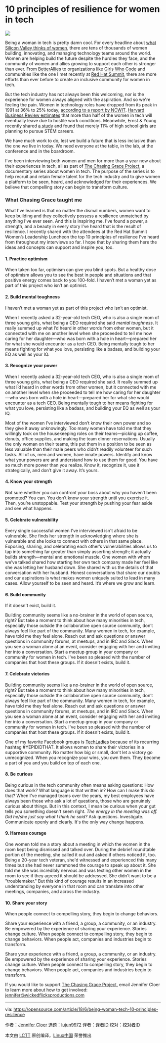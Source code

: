 10 principles of resilience for women in tech
======

![](https://opensource.com/sites/default/files/styles/image-full-size/public/lead-images/diversity-women-meeting-team.png?itok=BdDKxT1w)

Being a woman in tech is pretty damn cool. For every headline about [what Silicon Valley thinks of women][1], there are tens of thousands of women building, innovating, and managing technology teams around the world. Women are helping build the future despite the hurdles they face, and the community of women and allies growing to support each other is stronger than ever. From [BetterAllies][2] to organizations like [Girls Who Code][3] and communities like the one I met recently at [Red Hat Summit][4], there are more efforts than ever before to create an inclusive community for women in tech.

But the tech industry has not always been this welcoming, nor is the experience for women always aligned with the aspiration. And so we're feeling the pain. Women in technology roles have dropped from its peak in 1991 at 36% to 25% today, [according to a report by NCWIT][5]. [Harvard Business Review estimates][6] that more than half of the women in tech will eventually leave due to hostile work conditions. Meanwhile, Ernst & Young recently shared [a study][7] and found that merely 11% of high school girls are planning to pursue STEM careers.

We have much work to do, lest we build a future that is less inclusive than the one we live in today. We need everyone at the table, in the lab, at the conference and in the boardroom.

I've been interviewing both women and men for more than a year now about their experiences in tech, all as part of [The Chasing Grace Project][8], a documentary series about women in tech. The purpose of the series is to help recruit and retain female talent for the tech industry and to give women a platform to be seen, heard, and acknowledged for their experiences. We believe that compelling story can begin to transform culture.

### What Chasing Grace taught me

What I've learned is that no matter the dismal numbers, women want to keep building and they collectively possess a resilience unmatched by anything I've ever seen. And this is inspiring me. I've found a power, a strength, and a beauty in every story I've heard that is the result of resilience. I recently shared with the attendees at the Red Hat Summit Women’s Leadership Luncheon the top 10 principles of resilience I've heard from throughout my interviews so far. I hope that by sharing them here the ideas and concepts can support and inspire you, too.

#### 1\. Practice optimism

When taken too far, optimism can give you blind spots. But a healthy dose of optimism allows you to see the best in people and situations and that positive energy comes back to you 100-fold. I haven’t met a woman yet as part of this project who isn’t an optimist.

#### 2\. Build mental toughness

I haven’t met a woman yet as part of this project who isn’t an optimist.

When I recently asked a 32-year-old tech CEO, who is also a single mom of three young girls, what being a CEO required she said _mental toughness_. It really summed up what I’d heard in other words from other women, but it connected with me on another level when she proceeded to tell me how caring for her daughter—who was born with a hole in heart—prepared her for what she would encounter as a tech CEO. Being mentally tough to her means fighting for what you love, persisting like a badass, and building your EQ as well as your IQ.

#### 3\. Recognize your power

When I recently asked a 32-year-old tech CEO, who is also a single mom of three young girls, what being a CEO required she said. It really summed up what I’d heard in other words from other women, but it connected with me on another level when she proceeded to tell me how caring for her daughter—who was born with a hole in heart—prepared her for what she would encounter as a tech CEO. Being mentally tough to her means fighting for what you love, persisting like a badass, and building your EQ as well as your IQ.

Most of the women I’ve interviewed don’t know their own power and so they give it away unknowingly. Too many women have told me that they willingly took on the housekeeping roles on their teams—picking up coffee, donuts, office supplies, and making the team dinner reservations. Usually the only woman on their teams, this put them in a position to be seen as less valuable than their male peers who didn’t readily volunteer for such tasks. All of us, men and women, have innate powers. Identify and know what your powers are and understand how to use them for good. You have so much more power than you realize. Know it, recognize it, use it strategically, and don’t give it away. It’s yours.

#### 4\. Know your strength

Not sure whether you can confront your boss about why you haven’t been promoted? You can. You don’t know your strength until you exercise it. Then, you’re unstoppable. Test your strength by pushing your fear aside and see what happens.

#### 5\. Celebrate vulnerability

Every single successful women I've interviewed isn't afraid to be vulnerable. She finds her strength in acknowledging where she is vulnerable and she looks to connect with others in that same place. Exposing, sharing, and celebrating each other’s vulnerabilities allows us to tap into something far greater than simply asserting strength; it actually builds strength—mental and emotional muscle. One women with whom we’ve talked shared how starting her own tech company made her feel like she was letting her husband down. She shared with us the details of that conversation with her husband. Honest conversations that share our doubts and our aspirations is what makes women uniquely suited to lead in many cases. Allow yourself to be seen and heard. It’s where we grow and learn.

#### 6\. Build community

If it doesn't exist, build it.

Building community seems like a no-brainer in the world of open source, right? But take a moment to think about how many minorities in tech, especially those outside the collaborative open source community, don’t always feel like part of the community. Many women in tech, for example, have told me they feel alone. Reach out and ask questions or answer questions in community forums, at meetups, and in IRC and Slack. When you see a woman alone at an event, consider engaging with her and inviting her into a conversation. Start a meetup group in your company or community for women in tech. I've been so pleased with the number of companies that host these groups. If it doesn't exists, build it.

#### 7\. Celebrate victories

Building community seems like a no-brainer in the world of open source, right? But take a moment to think about how many minorities in tech, especially those outside the collaborative open source community, don’t always feel like part of the community. Many women in tech, for example, have told me they feel alone. Reach out and ask questions or answer questions in community forums, at meetups, and in IRC and Slack. When you see a woman alone at an event, consider engaging with her and inviting her into a conversation. Start a meetup group in your company or community for women in tech. I've been so pleased with the number of companies that host these groups. If it doesn't exists, build it.

One of my favorite Facebook groups is [TechLadies][9] because of its recurring hashtag #YEPIDIDTHAT. It allows women to share their victories in a supportive community. No matter how big or small, don't let a victory go unrecognized. When you recognize your wins, you own them. They become a part of you and you build on top of each one.

#### 8\. Be curious

Being curious in the tech community often means asking questions: How does that work? What language is that written in? How can I make this do that? When I've managed teams over the years, my best employees have always been those who ask a lot of questions, those who are genuinely curious about things. But in this context, I mean be curious when your gut tells you something doesn't seem right. _The energy in the meeting was off. Did he/she just say what I think he said?_ Ask questions. Investigate. Communicate openly and clearly. It's the only way change happens.

#### 9\. Harness courage

One women told me a story about a meeting in which the women in the room kept being dismissed and talked over. During the debrief roundtable portion of the meeting, she called it out and asked if others noticed it, too. Being a 20-year tech veteran, she'd witnessed and experienced this many times but she had never summoned the courage to speak up about it. She told me she was incredibly nervous and was texting other women in the room to see if they agreed it should be addressed. She didn't want to be a "troublemaker." But this kind of courage results in an increased understanding by everyone in that room and can translate into other meetings, companies, and across the industry.

#### 10\. Share your story

When people connect to compelling story, they begin to change behaviors.

Share your experience with a friend, a group, a community, or an industry. Be empowered by the experience of sharing your experience. Stories change culture. When people connect to compelling story, they begin to change behaviors. When people act, companies and industries begin to transform.

Share your experience with a friend, a group, a community, or an industry. Be empowered by the experience of sharing your experience. Stories change culture. When people connect to compelling story, they begin to change behaviors. When people act, companies and industries begin to transform.

If you would like to support [The Chasing Grace Project][8], email Jennifer Cloer to learn more about how to get involved: [jennifer@wickedflicksproductions.com][10]

--------------------------------------------------------------------------------

via: https://opensource.com/article/18/6/being-woman-tech-10-principles-resilience

作者：[Jennifer Cloer][a]
选题：[lujun9972](https://github.com/lujun9972)
译者：[译者ID](https://github.com/译者ID)
校对：[校对者ID](https://github.com/校对者ID)

本文由 [LCTT](https://github.com/LCTT/TranslateProject) 原创编译，[Linux中国](https://linux.cn/) 荣誉推出

[a]:https://opensource.com/users/jennifer-cloer
[1]:http://www.newsweek.com/2015/02/06/what-silicon-valley-thinks-women-302821.html%E2%80%9D
[2]:https://opensource.com/article/17/6/male-allies-tech-industry-needs-you%E2%80%9D
[3]:https://twitter.com/GirlsWhoCode%E2%80%9D
[4]:http://opensource.com/tags/red-hat-summit%E2%80%9D
[5]:https://www.ncwit.org/sites/default/files/resources/womenintech_facts_fullreport_05132016.pdf%E2%80%9D
[6]:Dhttp://www.latimes.com/business/la-fi-women-tech-20150222-story.html%E2%80%9D
[7]:http://www.ey.com/us/en/newsroom/news-releases/ey-news-new-research-reveals-the-differences-between-boys-and-girls-career-and-college-plans-and-an-ongoing-need-to-engage-girls-in-stem%E2%80%9D
[8]:https://www.chasinggracefilm.com/
[9]:https://www.facebook.com/therealTechLadies/%E2%80%9D
[10]:mailto:jennifer@wickedflicksproductions.com
